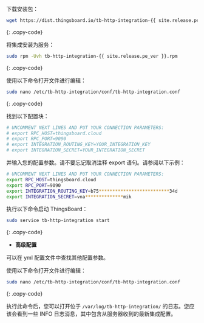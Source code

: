 下载安装包：

```bash
wget https://dist.thingsboard.io/tb-http-integration-{{ site.release.pe_ver }}.rpm
```
{: .copy-code}

将集成安装为服务：

```bash
sudo rpm -Uvh tb-http-integration-{{ site.release.pe_ver }}.rpm
```
{: .copy-code}

使用以下命令打开文件进行编辑：

```bash 
sudo nano /etc/tb-http-integration/conf/tb-http-integration.conf
``` 
{: .copy-code}

找到以下配置块：

```bash
# UNCOMMENT NEXT LINES AND PUT YOUR CONNECTION PARAMETERS:
# export RPC_HOST=thingsboard.cloud
# export RPC_PORT=9090
# export INTEGRATION_ROUTING_KEY=YOUR_INTEGRATION_KEY
# export INTEGRATION_SECRET=YOUR_INTEGRATION_SECRET
```

并输入您的配置参数。请不要忘记取消注释 export 语句。请参阅以下示例：

```bash
# UNCOMMENT NEXT LINES AND PUT YOUR CONNECTION PARAMETERS:
export RPC_HOST=thingsboard.cloud
export RPC_PORT=9090
export INTEGRATION_ROUTING_KEY=b75**************************34d
export INTEGRATION_SECRET=vna**************mik
```

执行以下命令启动 ThingsBoard：

```bash
sudo service tb-http-integration start
```
{: .copy-code}

- **高级配置**

可以在 yml 配置文件中查找其他配置参数。

使用以下命令打开文件进行编辑：

```bash 
sudo nano /etc/tb-http-integration/conf/tb-http-integration.conf
``` 
{: .copy-code} 

执行此命令后，您可以打开位于 `/var/log/tb-http-integration/` 的日志。您应该会看到一些 INFO 日志消息，其中包含从服务器收到的最新集成配置。